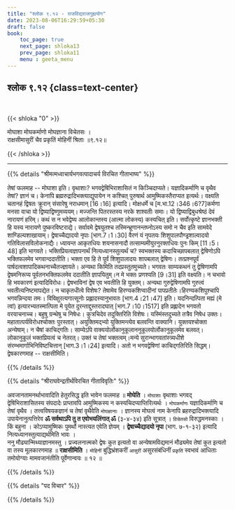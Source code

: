 ```yaml
---
title: "श्लोक ९.१२ - राजविद्यराजगुह्ययोग"
date: 2023-08-06T16:29:59+05:30
draft: false
book:
    toc_page: true
    next_page: shloka13
    prev_page: shloka11
    menu : geeta_menu
---
```




## श्लोक ९.१२ {class=text-center}

<br/>

{{< shloka  "0"  >}}

मोघाशा मोघकर्माणो मोघज्ञाना विचेतसः ।  
राक्षसीमासुरीं चैव प्रकृतिं मोहिनीं श्रिताः ॥९.१२॥

{{< /shloka >}}

---


{{% details "श्रीमत्मध्वाचार्यभगवत्पादाचर्य विरचित  गीताभाष्य" %}}

तेषां फलमाह -- मोघाशा इति। वृथाशाः? 
भगवद्वेषिभिराशासितं न किञ्चिदाप्यते। 
यज्ञादिकर्माणि च वृथैव तेषां? ज्ञानं च। 
केनापि ब्रह्मरुद्रादिभक्त्याद्युपायेन न कश्चित् पुरुषार्थ 
आमुष्मिकस्तैराप्यत इत्यर्थः। वक्ष्यति चतानहं द्विषतः 
क्रूरान् संसारेषु नराधमान् [16।16] इत्यादि। मोक्षधर्मे च 
[म.भा.12।346।6?7]कर्मणा मनसा वाचा यो 
द्विष्याद्विष्णुमव्ययम्। मज्जन्ति पितरस्तस्य नरके शाश्वतीः 
समाः। यो द्विष्याद्विबुधश्रेष्ठं देवं नारायणं हरिम्। कथं स 
न भवेद्वेष्य आलोकान्तस्य (आत्मा लोकस्य) कस्यचित् इति। 
सर्वोत्कृष्टे ज्ञानभक्ती हि यस्य नारायणे 
पुष्करविष्टराद्ये। 
सर्वावमे द्वेषयुतश्च तस्मिन्भ्रूणानन्तघ्नोऽस्य समो न चैव 
इति सामवेदे शाण्डिल्यशाखायाम्। 
द्वेषाच्चैद्यादयो नृपाः [भाग.7।1।30] वैरणं यं 
नृपतयः शिशुपालपौण्ड्रशाल्वादयो गतिविलासविलोकनाद्यैः।
ध्यायन्त आकृतधियः शयनासनादौ तत्साम्यमीयुरनुरक्तधियः 
पुनः किम् [11।5।48] इति भागवते।
भक्तिप्रियत्वज्ञापनार्थं नित्यध्यानस्तुत्यर्थं च? 
स्वभक्तस्य कदाचिच्छापबलात् द्वेषिणोऽपि 
भक्तिफलमेव भगवान्ददातीति। भक्ता एव हि ते 
पूर्वं शिशुपालादयः शापबलात् द्वेषिणः। 
तत्प्रश्नपूर्वं पार्षदत्वशापादिकथनाच्चैतज्ज्ञायते। 
अन्यथा किमिति तदप्रस्तुतमुच्यते। भगवतः साम्यकथनं तु 
द्वेषिणामपि द्वेषमनिरूप्य पूर्वतनभक्तिफलमेव ददातीति 
ज्ञापयितुम्।न मे भक्तः प्रणश्यति [9।31] इति वक्ष्यति। 
न चभावो हि भवकारणं इत्यादिविरोधः। द्वेषभाविनां द्वेष एव 
भवतीति हि युक्तम्। अन्यथा गुरुद्वेषिणामपि गुरुत्वं 
भवतीत्यनिष्टमापद्येत। न चाकृतधीत्वे विशेषः? तेषामेव 
हिरण्यकशिप्वादीनां पापप्रतीतेः।हिरण्यकशिपुश्चापि 
भगवन्निन्दया तमः। विविक्षुरत्यगात्सूनोः 
प्रह्लादस्यानुभावतः [भाग.4।21।47] इति। यदनिन्दत्पिता मह्यं 
(मे त्वां) इत्यारभ्यतस्मात्पिता मे पूयेत 
दुरन्ताद्दुस्तरादघात् [भाग.7।10।1517] इति प्रह्लादेन भगवतो 
वरयाचनाच्च। बहुषु ग्रन्थेषु च निषेधः। कुत्रचिदेव 
तदुक्तिरिति विशेषः। यस्मिंस्तदुच्यते तत्रैव निषेध 
उक्तः।महातात्पर्यविरोधश्चोक्तः पुरस्तात्। अयुक्तिमद्भ्यो 
युक्तिमन्त्येव बलवन्ति वाक्यानि। युक्तयश्चोक्ता अन्येषाम्। 
न चैषां काचिद्गतिः। 
साम्येऽपि वाक्ययोर्लोकानुकूलाननुकूलयोर्लोकानुकूलमेव बलवत्। 
लोकानुकूलं भक्तप्रियत्वं च नेतरत्। 
उक्तं च तेषां भक्तत्वम्।मन्ये सुरान्भागवतांस्त्र्यधीशे 
संरम्भमार्गाभिनिविष्टचित्तान् [भाग.3।1।24] इत्यादि। 
अतो न भगवद्वेषिणां काचिद्गतिरिति सिद्धम्। 
द्वेषकारणमाह -- राक्षसीमिति।

{{% /details %}}



{{% details "श्रीराघवेन्द्रतीर्थविरचित गीताविवृतिः" %}}

अवजानतामनर्थाभावादिति हेतुरसिद्ध इति भावेन फलमाह
॥ **मोघेति** । `मोघाशाः` वृथाशाः भगवद् द्वेषिभिराशासितस्य 
संपदादेः प्राप्तावपि आमुष्मिकस्य न 
कस्यचिदप्याप्तिरित्यर्थः । 
`मोघकर्माणः` यज्ञादिकर्माणि च तेषां वृथैव । 
तत्त्वविषयकज्ञानं च तेषां वृथैवेति 
`मोघज्ञानाः` । ज्ञानस्य मोघत्वं नाम केनापि 
ब्रहरुद्रादिभक्त्यादि उपायेनानुत्पत्तिरेव 
**ॐ सर्वथाऽपि तु त एवोभयलिंगात्‌ ॐ** (३-४-३४) इति 
सूत्रात्‌ । `विचेतसो` विरुद्धमनस्काः । किं बहुना ।
कोऽप्यामुष्मिकः पुमर्थो नास्त्यत एवेति ज्ञेयम्‌ । 
**द्वेषाच्चैद्यादयो नृपा** (भाग. ७-१-३२) इत्यादि 
नित्यध्यानस्तुत्याद्यर्थमिति भावः ।   
ननु मौढ्यान्मिथ्याज्ञानमस्तु । प्रज्वलनात्मको द्वेषः 
कुत इत्यतो वा अन्येषामविद्यमानं मौढ्यमेव तेषां कुत 
इत्यतो वा तस्य मूलकारणमाह
॥ **राक्षसीमिति** । `मोहिनीं` बुद्धिभ्रंशकरीं `आसुरीं` 
असुरसंबंधिनीं `प्रकृतिं` स्वभावं आधिताः 
तमोयोग्याः मामवजानंतीति पूर्वेणान्वयः ॥ १२ ॥

{{% /details %}}



{{% details "पद विचार" %}}


{{% /details %}}
